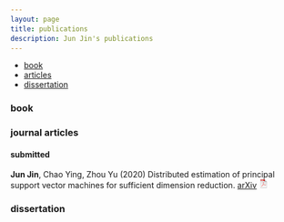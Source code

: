 ```yaml
---
layout: page
title: publications
description: Jun Jin's publications
---
```


<div class="navbar">
    <div class="navbar-inner">
        <ul class="nav">
            <li><a href="#book">book</a></li>
            <li><a href="#articles">articles</a></li>
            <li><a href="#thesis">dissertation</a></li>
        </ul>
    </div>
</div>


### <a name="book"></a>book


### <a name="articles"></a>journal articles

#### submitted

**Jun Jin**, Chao Ying, Zhou Yu (2020)
Distributed estimation of principal support vector machines for sufficient dimension reduction.
[arXiv](https://arxiv.org/abs/1911.12732)
[![pdf](icons16/pdf-icon.png)](https://arxiv.org/pdf/1911.12732.pdf)


### <a name="thesis"></a>dissertation
